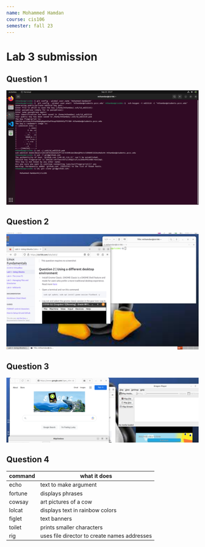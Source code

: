 ```yaml
---
name: Mohammed Hamdan
course: cis106
semester: fall 23
---
```

# Lab 3 submission

## Question 1
![q.1.1](Question1.1.png)
## Question 2
![q2.1](Q2.1.png)
## Question 3
![q3](Programsinstalled.png)

## Question 4

| command | what it does                                 |
| ------- | -------------------------------------------- |
| echo    | text to make argument                        |
| fortune | displays phrases                             |
| cowsay  | art pictures of a cow                        |
| lolcat  | displays text in rainbow colors              |
| figlet  | text banners                                 |
| toilet  | prints smaller characters                    |
| rig     | uses file director to create names addresses |